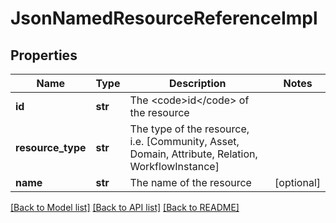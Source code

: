 # JsonNamedResourceReferenceImpl

## Properties
Name | Type | Description | Notes
------------ | ------------- | ------------- | -------------
**id** | **str** | The &lt;code&gt;id&lt;/code&gt; of the resource | 
**resource_type** | **str** | The type of the resource, i.e. [Community, Asset, Domain, Attribute, Relation, WorkflowInstance] | 
**name** | **str** | The name of the resource | [optional] 

[[Back to Model list]](../README.md#documentation-for-models) [[Back to API list]](../README.md#documentation-for-api-endpoints) [[Back to README]](../README.md)


